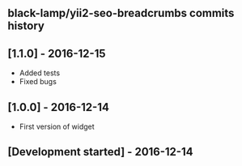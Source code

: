 black-lamp/yii2-seo-breadcrumbs commits history
------------------------------------------

## [1.1.0] - 2016-12-15

- Added tests
- Fixed bugs

## [1.0.0] - 2016-12-14

- First version of widget

## [Development started] - 2016-12-14